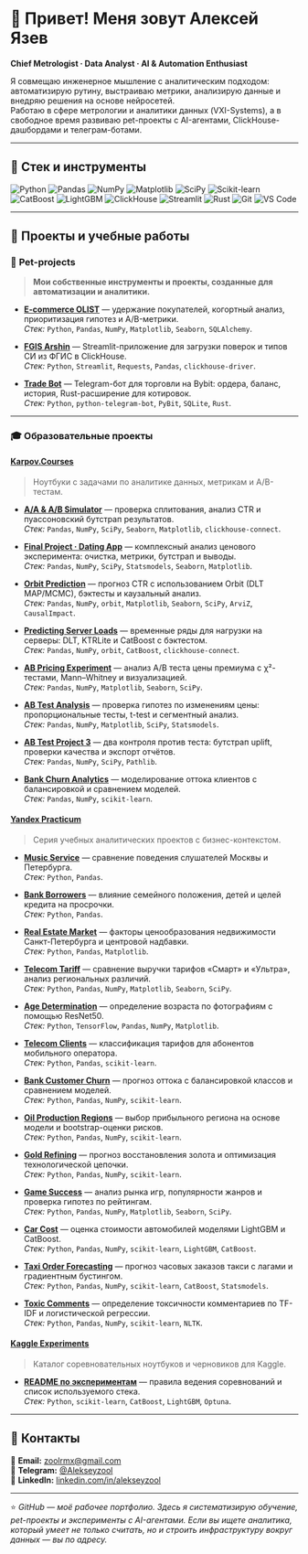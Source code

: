 # 👋 Привет! Меня зовут Алексей Язев  

**Chief Metrologist · Data Analyst · AI & Automation Enthusiast**

Я совмещаю инженерное мышление с аналитическим подходом: автоматизирую рутину, выстраиваю метрики, анализирую данные и внедряю решения на основе нейросетей.  
Работаю в сфере метрологии и аналитики данных (VXI-Systems), а в свободное время развиваю pet-проекты с AI-агентами, ClickHouse-дашбордами и телеграм-ботами.  

---
## 🧠 Стек и инструменты

![Python](https://img.shields.io/badge/Python-3776AB?logo=python&logoColor=white)
![Pandas](https://img.shields.io/badge/Pandas-150458?logo=pandas&logoColor=white)
![NumPy](https://img.shields.io/badge/NumPy-013243?logo=numpy&logoColor=white)
![Matplotlib](https://img.shields.io/badge/Matplotlib-3776AB?logo=matplotlib&logoColor=white)
![SciPy](https://img.shields.io/badge/SciPy-8CAAE6?logo=scipy&logoColor=white)
![Scikit-learn](https://img.shields.io/badge/Scikit--learn-F7931E?logo=scikit-learn&logoColor=white)
![CatBoost](https://img.shields.io/badge/CatBoost-FFA500?logo=catboost&logoColor=white)
![LightGBM](https://img.shields.io/badge/LightGBM-20B2AA?logo=lightgbm&logoColor=white)
![ClickHouse](https://img.shields.io/badge/ClickHouse-FFCC00?logo=clickhouse&logoColor=black)
![Streamlit](https://img.shields.io/badge/Streamlit-FF4B4B?logo=streamlit&logoColor=white)
![Rust](https://img.shields.io/badge/Rust-DEA584?logo=rust&logoColor=black)
![Git](https://img.shields.io/badge/Git-F05032?logo=git&logoColor=white)
![VS Code](https://img.shields.io/badge/VS%20Code-007ACC?logo=visual-studio-code&logoColor=white)

---

## 🚀 Проекты и учебные работы

### 🧰 **Pet-projects**
> **Мои собственные инструменты и проекты, созданные для автоматизации и аналитики.**

- **[E-commerce OLIST](./01_pet_projects/E-commerce_OLIST)** — удержание покупателей, когортный анализ, приоритизация гипотез и A/B-метрики.  
  *Стек:* `Python`, `Pandas`, `NumPy`, `Matplotlib`, `Seaborn`, `SQLAlchemy`.

- **[FGIS Arshin](./01_pet_projects/FGIS_Arshin)** — Streamlit-приложение для загрузки поверок и типов СИ из ФГИС в ClickHouse.  
  *Стек:* `Python`, `Streamlit`, `Requests`, `Pandas`, `clickhouse-driver`.

- **[Trade Bot](./01_pet_projects/trade_bot)** — Telegram-бот для торговли на Bybit: ордера, баланс, история, Rust-расширение для котировок.  
  *Стек:* `Python`, `python-telegram-bot`, `PyBit`, `SQLite`, `Rust`.

---

### 🎓 **Образовательные проекты**

#### [**Karpov.Courses**](./02_karpov_courses)
> Ноутбуки с задачами по аналитике данных, метрикам и A/B-тестам.

- **[A/A & A/B Simulator](./02_karpov_courses/AA_AB_karpov_simulator.ipynb)** — проверка сплитования, анализ CTR и пуассоновский бутстрап результатов.  
  *Стек:* `Pandas`, `NumPy`, `SciPy`, `Seaborn`, `Matplotlib`, `clickhouse-connect`.

- **[Final Project · Dating App](<./02_karpov_courses/Final_project_Karpov_3v (2).ipynb>)** — комплексный анализ ценового эксперимента: очистка, метрики, бутстрап и выводы.  
  *Стек:* `Pandas`, `NumPy`, `SciPy`, `Statsmodels`, `Seaborn`, `Matplotlib`.

- **[Orbit Prediction](./02_karpov_courses/Orbit_prediction.ipynb)** — прогноз CTR с использованием Orbit (DLT MAP/MCMC), бэктесты и каузальный анализ.  
  *Стек:* `Pandas`, `NumPy`, `orbit`, `Matplotlib`, `Seaborn`, `SciPy`, `ArviZ`, `CausalImpact`.

- **[Predicting Server Loads](./02_karpov_courses/Predicting_server_loads.ipynb)** — временные ряды для нагрузки на серверы: DLT, KTRLite и CatBoost с бэктестом.  
  *Стек:* `Pandas`, `NumPy`, `orbit`, `CatBoost`, `clickhouse-connect`.

- **[AB Pricing Experiment](./02_karpov_courses/ab_pricing_experiment_analysis.ipynb)** — анализ A/B теста цены премиума с χ²-тестами, Mann–Whitney и визуализацией.  
  *Стек:* `Pandas`, `NumPy`, `Matplotlib`, `Seaborn`, `SciPy`.

- **[AB Test Analysis](./02_karpov_courses/ab_test_analysis.ipynb)** — проверка гипотез по изменениям цены: пропорциональные тесты, t-test и сегментный анализ.  
  *Стек:* `Pandas`, `NumPy`, `Matplotlib`, `SciPy`, `Statsmodels`.

- **[AB Test Project 3](./02_karpov_courses/ab_test_project_3_notebook.ipynb)** — два контроля против теста: бутстрап uplift, проверки качества и экспорт отчётов.  
  *Стек:* `Pandas`, `NumPy`, `SciPy`, `Pathlib`.

- **[Bank Churn Analytics](./02_karpov_courses/churn_customer_bank.ipynb)** — моделирование оттока клиентов с балансировкой и сравнением моделей.  
  *Стек:* `Pandas`, `NumPy`, `scikit-learn`.

#### [**Yandex Practicum**](./03_yandex_practicum)
> Серия учебных аналитических проектов с бизнес-контекстом.

- **[Music Service](./03_yandex_practicum/01_music_service)** — сравнение поведения слушателей Москвы и Петербурга.  
  *Стек:* `Python`, `Pandas`.

- **[Bank Borrowers](./03_yandex_practicum/02_bank_borrowers)** — влияние семейного положения, детей и целей кредита на просрочки.  
  *Стек:* `Python`, `Pandas`.

- **[Real Estate Market](./03_yandex_practicum/03_real_estate_market)** — факторы ценообразования недвижимости Санкт-Петербурга и центровой надбавки.  
  *Стек:* `Python`, `Pandas`, `Matplotlib`.

- **[Telecom Tariff](./03_yandex_practicum/04_tariff_telecom)** — сравнение выручки тарифов «Смарт» и «Ультра», анализ региональных различий.  
  *Стек:* `Python`, `Pandas`, `NumPy`, `Matplotlib`, `Seaborn`, `SciPy`.

- **[Age Determination](./03_yandex_practicum/05_age_determination)** — определение возраста по фотографиям с помощью ResNet50.  
  *Стек:* `Python`, `TensorFlow`, `Pandas`, `NumPy`, `Matplotlib`.

- **[Telecom Clients](./03_yandex_practicum/06_telecom_clients)** — классификация тарифов для абонентов мобильного оператора.  
  *Стек:* `Python`, `Pandas`, `scikit-learn`.

- **[Bank Customer Churn](./03_yandex_practicum/07_churn_customer_bank)** — прогноз оттока с балансировкой классов и сравнением моделей.  
  *Стек:* `Python`, `Pandas`, `NumPy`, `scikit-learn`.

- **[Oil Production Regions](./03_yandex_practicum/08_region_oil_production)** — выбор прибыльного региона на основе модели и bootstrap-оценки рисков.  
  *Стек:* `Python`, `Pandas`, `NumPy`, `scikit-learn`.

- **[Gold Refining](./03_yandex_practicum/09_gold_refining)** — прогноз восстановления золота и оптимизация технологической цепочки.  
  *Стек:* `Python`, `Pandas`, `NumPy`, `scikit-learn`.

- **[Game Success](./03_yandex_practicum/10_game_success)** — анализ рынка игр, популярности жанров и проверка гипотез по рейтингам.  
  *Стек:* `Python`, `Pandas`, `NumPy`, `Matplotlib`, `Seaborn`, `SciPy`.

- **[Car Cost](./03_yandex_practicum/11_car_cost)** — оценка стоимости автомобилей моделями LightGBM и CatBoost.  
  *Стек:* `Python`, `Pandas`, `NumPy`, `scikit-learn`, `LightGBM`, `CatBoost`.

- **[Taxi Order Forecasting](./03_yandex_practicum/12_taxi_order_forecasting)** — прогноз часовых заказов такси с лагами и градиентным бустингом.  
  *Стек:* `Python`, `Pandas`, `NumPy`, `scikit-learn`, `CatBoost`, `Statsmodels`.

- **[Toxic Comments](./03_yandex_practicum/13_toxic_comments)** — определение токсичности комментариев по TF-IDF и логистической регрессии.  
  *Стек:* `Python`, `Pandas`, `NumPy`, `scikit-learn`, `NLTK`.

#### [**Kaggle Experiments**](./04_kaggle)
> Каталог соревновательных ноутбуков и черновиков для Kaggle.

- **[README по экспериментам](./04_kaggle/README.md)** — правила ведения соревнований и список используемого стека.  
  *Стек:* `Python`, `scikit-learn`, `CatBoost`, `LightGBM`, `Optuna`.

---



## 💬 Контакты

📧 **Email:** [zoolrmx@gmail.com](mailto:zoolrmx@gmail.com)  
💬 **Telegram:** [@Alekseyzool](https://t.me/Alekseyzool)  
💼 **LinkedIn:** [linkedin.com/in/alekseyzool](https://linkedin.com/in/alekseyzool)

---

⭐️ *GitHub — моё рабочее портфолио. Здесь я систематизирую обучение, pet-проекты и эксперименты с AI-агентами. Если вы ищете аналитика, который умеет не только считать, но и строить инфраструктуру вокруг данных — вы по адресу.*
